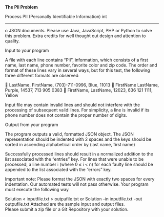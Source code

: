 
**The PII Problem**

Process PII (Personally Identifiable Information) int


----------


o JSON documents. Please use Java, JavaScript, PHP or Python to solve this problem. Extra credits for well thought out design and attention to quality.


Input to your program


A file with each line contains “PII”, information, which consists of a first name, last name, phone number, favorite color and zip code. The order and format of these lines vary in several ways, but for this test, the following three different formats are observed:

 LastName, FirstName, (703)-711-0996, Blue, 11013  FirstName LastName, Purple, 14537, 713 905 0383  FirstName, LastName, 12023, 636 121 1111, Yellow

Input file may contain invalid lines and should not interfere with the processing of subsequent valid lines. For simplicity, a line is invalid if its phone number does not contain the proper number of digits.

Output from your program

The program outputs a valid, formatted JSON object. The JSON representation should be indented with 2 spaces and the keys should be sorted in ascending alphabetical order by (last name, first name)

Successfully processed lines should result in a normalized addition to the list associated with the “entries” key. For lines that were unable to be processed, a line number i (where 0  ≤  i  <  n) for each faulty line should be appended to the list associated with the “errors” key.

Important note: Please format the JSON with exactly two spaces for every indentation. Our automated tests will not pass otherwise. Your program must execute the following way

Solution < inputfile.txt > outpufile.txt or Solution –in inputfile.txt -out outpufile.txt Attached are the sample input and output files.  
Please submit a zip file or a Git Repository with your solution.
